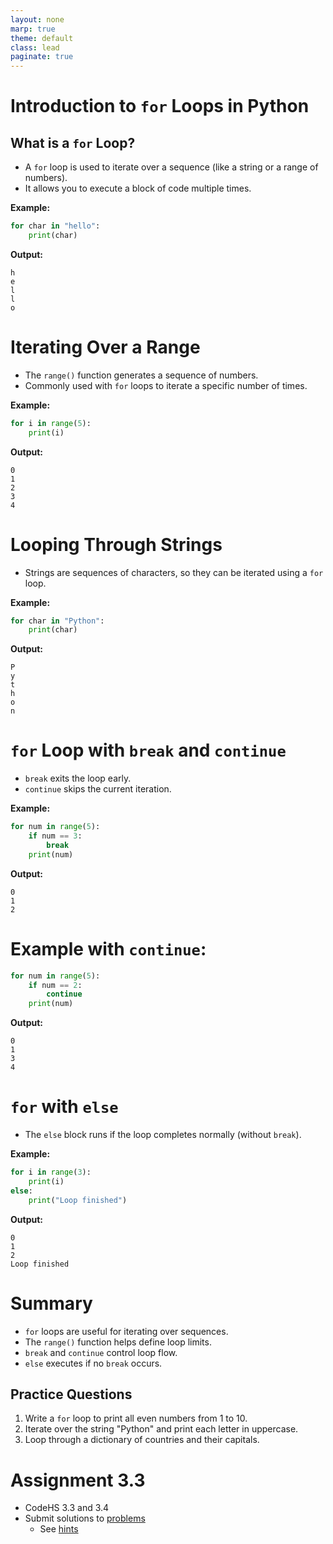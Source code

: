 ```yaml
---
layout: none
marp: true
theme: default
class: lead
paginate: true
---
```


<!-- headingDivider: 1 -->
<!-- backgroundColor: black -->
<!-- class: invert -->

# Introduction to `for` Loops in Python

## What is a `for` Loop?
- A `for` loop is used to iterate over a sequence (like a string or a range of numbers).
- It allows you to execute a block of code multiple times.

**Example:**
```python
for char in "hello":
    print(char)
```
**Output:**
```text
h
e
l
l
o
```

# Iterating Over a Range
- The `range()` function generates a sequence of numbers.
- Commonly used with `for` loops to iterate a specific number of times.

**Example:**
```python
for i in range(5):
    print(i)
```
**Output:**
```text
0
1
2
3
4
```

# Looping Through Strings
- Strings are sequences of characters, so they can be iterated using a `for` loop.

**Example:**
```python
for char in "Python":
    print(char)
```
**Output:**
```text
P
y
t
h
o
n
```

# `for` Loop with `break` and `continue`
- `break` exits the loop early.
- `continue` skips the current iteration.

**Example:**
```python
for num in range(5):
    if num == 3:
        break
    print(num)
```
**Output:**
```text
0
1
2
```

# **Example with `continue`:**
```python
for num in range(5):
    if num == 2:
        continue
    print(num)
```
**Output:**
```text
0
1
3
4
```

# `for` with `else`
- The `else` block runs if the loop completes normally (without `break`).

**Example:**
```python
for i in range(3):
    print(i)
else:
    print("Loop finished")
```
**Output:**
```text
0
1
2
Loop finished
```

# Summary
- `for` loops are useful for iterating over sequences.
- The `range()` function helps define loop limits.
- `break` and `continue` control loop flow.
- `else` executes if no `break` occurs.

## Practice Questions
1. Write a `for` loop to print all even numbers from 1 to 10.
2. Iterate over the string "Python" and print each letter in uppercase.
3. Loop through a dictionary of countries and their capitals.

# Assignment 3.3

- CodeHS 3.3 and 3.4
- Submit solutions to [problems](./files/assignment_1_3_3.py)
  - See [hints](./files/hints_assignment_1_3_3.html)